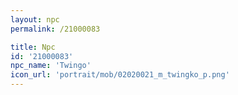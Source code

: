 ```yaml
---
layout: npc
permalink: /21000083

title: Npc
id: '21000083'
npc_name: 'Twingo'
icon_url: 'portrait/mob/02020021_m_twingko_p.png'
---
```

